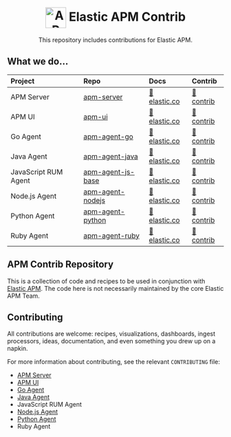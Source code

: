 <h1 align='center'><img src='https://s3.brnbw.com/icon-apm-bb-hVa5dfgvZw.svg' alt='APM' width='48' valign='middle' /> Elastic APM Contrib</h1>

<p align='center'>This repository includes contributions for Elastic APM.</p>

## What we do…

| Project              | Repo                  | Docs                                    | Contrib
| :-                   | :-                    | :-                                      | :-
| APM Server           | [apm-server][]        | [📘 elastic.co][apm-server-docs]        | [📂 contrib](apm-server-contrib)
| APM UI               | [apm-ui][]            | [📘 elastic.co][apm-ui-docs]            | [📂 contrib](apm-ui-contrib)
| Go Agent             | [apm-agent-go][]      | [📘 elastic.co][apm-agent-go-docs]      | [📂 contrib](apm-agent-go-contrib)
| Java Agent           | [apm-agent-java][]    | [📘 elastic.co][apm-agent-java-docs]    | [📂 contrib](apm-agent-java-contrib)
| JavaScript RUM Agent | [apm-agent-js-base][] | [📘 elastic.co][apm-agent-js-base-docs] | [📂 contrib](apm-agent-js-base-contrib)
| Node.js Agent        | [apm-agent-nodejs][]  | [📘 elastic.co][apm-agent-nodejs-docs]  | [📂 contrib](apm-agent-nodejs-contrib)
| Python Agent         | [apm-agent-python][]  | [📘 elastic.co][apm-agent-python-docs]  | [📂 contrib](apm-agent-python-contrib)
| Ruby Agent           | [apm-agent-ruby][]    | [📘 elastic.co][apm-agent-ruby-docs]    | [📂 contrib](apm-agent-ruby-contrib)

## APM Contrib Repository

This is a collection of code and recipes to be used in conjunction with [Elastic APM](https://www.elastic.co/solutions/apm). The code here is not necessarily maintained by the core Elastic APM Team. 

## Contributing

All contributions are welcome: recipes, visualizations, dashboards, ingest processors, ideas, documentation, and even something you drew up on a napkin.

For more information about contributing, see the relevant `CONTRIBUTING` file:

* [APM Server](https://github.com/elastic/apm-server/blob/master/CONTRIBUTING.md)
* [APM UI](https://github.com/elastic/kibana/blob/master/CONTRIBUTING.md)
* [Go Agent](https://github.com/elastic/apm-agent-go/blob/master/CONTRIBUTING.md)
* [Java Agent](https://github.com/elastic/apm-agent-java/blob/master/CONTRIBUTING.md)
* JavaScript RUM Agent
* [Node.js Agent](https://github.com/elastic/apm-agent-nodejs/blob/master/CONTRIBUTING.md)
* [Python Agent](https://github.com/elastic/apm-agent-python/blob/master/CONTRIBUTING.md)
* Ruby Agent


[apm-server]: https://github.com/elastic/apm-server
[apm-server-docs]: https://www.elastic.co/guide/en/apm/server/current/index.html

[apm-ui]: https://github.com/elastic/kibana/tree/master/x-pack/plugins/apm
[apm-ui-docs]: https://www.elastic.co/guide/en/kibana/current/xpack-apm.html

[apm-agent-go]: https://github.com/elastic/apm-agent-go
[apm-agent-go-docs]: https://www.elastic.co/guide/en/apm/agent/go/current/index.html

[apm-agent-java]: https://github.com/elastic/apm-agent-java
[apm-agent-java-docs]: https://www.elastic.co/guide/en/apm/agent/java/current/index.html

[apm-agent-js-base]: https://github.com/elastic/apm-agent-js-base
[apm-agent-js-base-docs]: https://www.elastic.co/guide/en/apm/agent/js-base/current/index.html

[apm-agent-nodejs]: https://github.com/elastic/apm-agent-nodejs
[apm-agent-nodejs-docs]: https://www.elastic.co/guide/en/apm/agent/nodejs/current/index.html

[apm-agent-python]: https://github.com/elastic/apm-agent-python
[apm-agent-python-docs]: https://www.elastic.co/guide/en/apm/agent/python/current/index.html

[apm-agent-ruby]: https://github.com/elastic/apm-agent-ruby
[apm-agent-ruby-docs]: https://www.elastic.co/guide/en/apm/agent/ruby/current/index.html